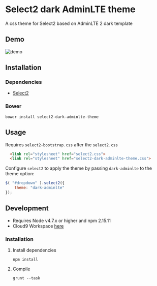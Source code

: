 # Select2 dark AdminLTE theme

A css theme for Select2 based on AdminLTE 2 dark template

## Demo

![demo](http://i.imgur.com/MEklpb8.png)


## Installation

### Dependencies

- [Select2](https://github.com/select2/select2)

### Bower

`bower install select2-dark-adminlte-theme`

## Usage

Requires `select2-bootstrap.css` after the `select2.css`

```html
  <link rel="stylesheet" href="select2.css">
  <link rel="stylesheet" href="select2-dark-adminlte-theme.css">
```

Configure `select2` to apply the theme by passing `dark-adminlte` to the theme option:
```javascript
$( "#dropdown" ).select2({
    theme: "dark-adminlte"
});
```


## Development

- Requires Node v4.7.x or higher and npm 2.15.11
- Cloud9 Workspace [here](https://c9.io/jscotto/select2-dark-adminlte-theme)

### Installation

1. Install dependencies
   ```
   npm install
   ```

2. Compile
   ```
   grunt --task
   ```
